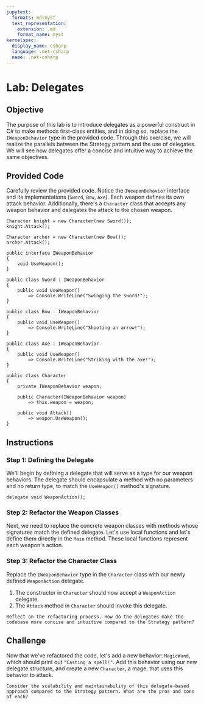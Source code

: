 ```yaml
---
jupytext:
  formats: md:myst
  text_representation:
    extension: .md
    format_name: myst
kernelspec:
  display_name: csharp
  language: .net-csharp
  name: .net-csharp
---
```


# Lab: Delegates

## Objective

The purpose of this lab is to introduce delegates as a powerful construct in C# to make methods first-class entities, and in doing so, replace the `IWeaponBehavior` type in the provided code. Through this exercise, we will realize the parallels between the Strategy pattern and the use of delegates. We will see how delegates offer a concise and intuitive way to achieve the same objectives.

## Provided Code

Carefully review the provided code. Notice the `IWeaponBehavior` interface and its implementations (`Sword`, `Bow`, `Axe`). Each weapon defines its own attack behavior. Additionally, there's a `Character` class that accepts any weapon behavior and delegates the attack to the chosen weapon.

```{code-cell}
Character knight = new Character(new Sword());
knight.Attack();

Character archer = new Character(new Bow());
archer.Attack();

public interface IWeaponBehavior
{
    void UseWeapon();
}

public class Sword : IWeaponBehavior
{
    public void UseWeapon()
        => Console.WriteLine("Swinging the sword!");
}

public class Bow : IWeaponBehavior
{
    public void UseWeapon()
        => Console.WriteLine("Shooting an arrow!");
}

public class Axe : IWeaponBehavior
{
    public void UseWeapon()
        => Console.WriteLine("Striking with the axe!");
}

public class Character
{
    private IWeaponBehavior weapon;

    public Character(IWeaponBehavior weapon)
        => this.weapon = weapon;

    public void Attack()
        => weapon.UseWeapon();
}
```

## Instructions

### Step 1: Defining the Delegate

We'll begin by defining a delegate that will serve as a type for our weapon behaviors. The delegate should encapsulate a method with no parameters and no return type, to match the `UseWeapon()` method's signature.

```{code-cell}
delegate void WeaponAction();
```

### Step 2: Refactor the Weapon Classes

Next, we need to replace the concrete weapon classes with methods whose signatures match the defined delegate.
Let's use local functions and let's define them directly in the `Main` method.
These local functions represent each weapon's action.

### Step 3: Refactor the Character Class

Replace the `IWeaponBehavior` type in the `Character` class with our newly defined `WeaponAction` delegate.

1. The constructor in `Character` should now accept a `WeaponAction` delegate.
2. The `Attack` method in `Character` should invoke this delegate.

```{admonition} 🤔 Reflection
Reflect on the refactoring process. How do the delegates make the codebase more concise and intuitive compared to the Strategy pattern?
```

## Challenge

Now that we've refactored the code, let's add a new behavior: `MagicWand`, which should print out `"Casting a spell!"`. Add this behavior using our new delegate structure, and create a new `Character`, a mage, that uses this behavior to attack.

```{admonition} 🤔 Reflection
Consider the scalability and maintainability of this delegate-based approach compared to the Strategy pattern. What are the pros and cons of each?
```

